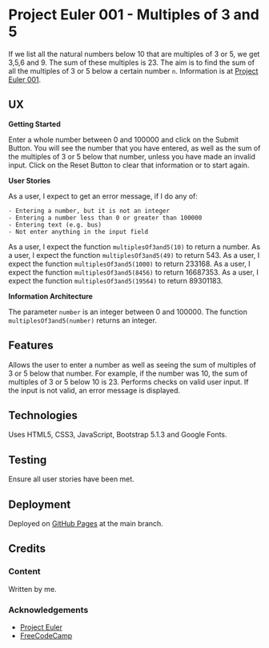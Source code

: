 # Project Euler 001 - Multiples of 3 and 5

If we list all the natural numbers below 10 that are multiples of 3 or 5, we get 3,5,6 and 9.  The sum of these multiples is 23.  The aim is to find the sum of all the multiples of 3 or 5 below a certain number `n`.  Information is at [Project Euler 001](https://projecteuler.net/problem=1).

## UX

**Getting Started**

Enter a whole number between 0 and 100000 and click on the Submit Button.  You will see the number that you have entered, as well as the sum of the multiples of 3 or 5 below that number, unless you have made an invalid input.  Click on the Reset Button to clear that information or to start again.

**User Stories**

As a user, I expect to get an error message, if I do any of:

    - Entering a number, but it is not an integer
    - Entering a number less than 0 or greater than 100000
    - Entering text (e.g. bus)
    - Not enter anything in the input field

As a user, I expect the function `multiplesOf3and5(10)` to return a number.
As a user, I expect the function `multiplesOf3and5(49)` to return 543.
As a user, I expect the function `multiplesOf3and5(1000)` to return 233168.
As a user, I expect the function `multiplesOf3and5(8456)` to return 16687353.
As a user, I expect the function `multiplesOf3and5(19564)` to return 89301183.

**Information Architecture**

The parameter `number` is an integer between 0 and 100000.  The function `multiplesOf3and5(number)` returns an integer.

## Features

Allows the user to enter a number as well as seeing the sum of multiples of 3 or 5 below that number.  For example, if the number was 10, the sum of multiples of 3 or 5 below 10 is 23.  Performs checks on valid user input.  If the input is not valid, an error message is displayed.

## Technologies

Uses HTML5, CSS3, JavaScript, Bootstrap 5.1.3 and Google Fonts.

## Testing

Ensure all user stories have been met.

## Deployment

Deployed on [GitHub Pages](https://derektypist.github.io/project-euler-001) at the main branch.

## Credits

### Content

Written by me.

### Acknowledgements

- [Project Euler](https://projecteuler.net)
- [FreeCodeCamp](https://www.freecodecamp.org)


